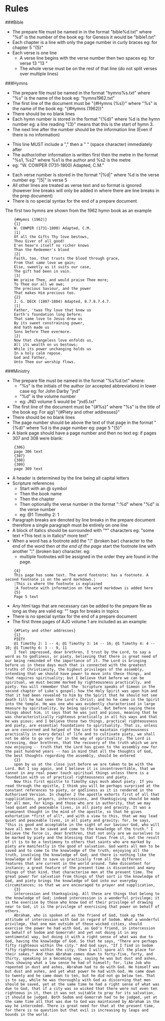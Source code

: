 Rules
=====

###Bible

 - The prepare file must be named in in the format "bible%d.txt" where "%d" is the number of the book eg: for Genesis it would be "bible1.txt"
 - Each chapter is a line with only the page number in curly braces eg: for chapter 5 "{5}"
 - Each verse is one line
   + A verse line begins with the verse number then two spaces eg: for verse 13 "13  "
   + The whole verse must be on the rest of that line (do not split verses over multiple lines)

###Hymns

 - The prepare file must be named in the format "hymns%s.txt" where "%s" is the name of the book eg: "hymns1962.txt"
 - The first line of the document must be "{#Hymns (%s)}" where "%s" is the name of the book eg: "{#Hymns (1962)}"
 - There should be no blank lines
 - Each hymn number is stored in the format "{%d}" where %d is the hymn number eg: a line reading "{3}" means that this is the start of hymn 3.
 - The next line after the number should be the information line (Even if there is no information)
  + This line MUST include a "," then a " " (space character) immediately after
  + The author/other information is written first then the metre in the format "%s1, %s2" where %s1 is the author and %s2 is the metre
  + eg: "W. COWPER (1731-1800) Adapted, C.M."
 - Each verse number is stored in the format "|%d|" where %d is the verse number eg: "|5|" is verse 5
 - All other lines are treated as verse text and so format is ignored (however line breaks will only be added in where there are line breaks in the prep document)
 - There is no special syntax for the end of a prepare document

The first two hymns are shown from the 1962 hymn book as an example

```
	{#Hymns (1962)}
	{1}
	W. COWPER (1731-1800) Adapted, C.M.
	|1|
	Of all the Gifts Thy love bestows,
	Thou Giver of all good!
	E'en heav'n itself no richer knows
	Than the Redeemer's blood
	|2|
	Faith, too, that trusts the blood through grace,
	From that same love we gain;
	Else, sweetly as it suits our case,
	The gift had been in vain.
	|3|
	We praise Thee, and would praise Thee more;
	To Thee our all we owe;
	The precious Saviour, and the power
	That makes Him precious too.
	{2}
	J. G. DECK (1807-1884) Adapted, 8.7.8.7.4.7.
	|1|
	Father, 'twas Thy love that knew us
	Earth's foundation long before;
	That same love to Jesus drew us
	By its sweet constraining power,
	And hath made us
	Sons before Thee evermore.
	|2|
	Now that changeless love enfolds us,
	All its wealth on us bestows;
	While its power unchanging holds us
	In a holy calm repose.
	God and Father,
	Unto Thee our worship flows.
```

###Ministry

 - The prepare file must be named in the format "%s%d.txt" where:
   + "%s" is the initials of the author (or accepted abbreviation) in lower case eg: for John Darby "jnd"
   + "%d" is the volume number
   + eg: JND volume 5 would be "jnd5.txt"
 - The first line of the document must be "{#%s}" where "%s" is the title of the book eg: For ajg1 "{#Piety and other addresses}"
 - There should be no blank lines
 - The page number should be above the text of that page in the format "{%d}" where %d is the page number eg: page 5 "{5}"
 - A blank page should have a page number and then no text eg: if pages 307 and 308 were blank:
 
```
	{306}
	page 306 text
	{307}
	{308}
	{309}
	page 309 text
```

 - A header is determined by the line being all capital letters
 - Scripture references
   + Start with an @ symbol
   + Then the book name
   + Then the chapter
   + Then optionally the verse number in the format ":%d" where "%d" is the verse number
   + eg: @1 Timothy 2: 1
 - Paragraph breaks are denoted by line breaks in the prepare document therefore a single paragraph must be entirely on one line
 - A block of italics should be surrounded with "\*" characters eg: "some text \*This text is in Italics\* more text"
 - When a word has a footnote add the "¦" (broken bar) character to the end of the word then *at the end of the page* start the footnote line with another "¦" (broken bar) character. eg:
   + multiple footnotes will be assigned in the order they are found in the page.

```
	{4}
	This page has some text. The word footnote¦ has a footnote. A second footnote is on the word markdown.¦
	¦This is where the footnote is explained
	¦A footnote with information on the word markdown is added here
	{5}
	Page 5 text
```
 - Any html tags that are necessary can be added to the prepare file as long as they are valid eg: "</hr>" tags for breaks in topics
 - There is no special syntax for the end of a prepare document
 - The first three pages of AJG volume 1 are included as an example:

```
	{#Piety and other addresses}
	{1}
	PIETY
	@1 Timothy 2: 1 -- 4; @1 Timothy 3: 14 -- 16; @1 Timothy 4: 4 -- 10; @1 Timothy 6: 3 -- 9, 11
	I feel impressed, dear brethren, I trust by the Lord, to say a word as to godliness, or piety, believing that there is great need of our being reminded of the importance of it. The Lord is bringing before us in these days much that is connected with the greatest truths of Christianity, the highest privileges of the assembly, intending that we should have power to move into these things, and that requires spirituality; but I believe that before we can be spiritual, we must become marked by righteousness practically, and piety. You will remember that the  Scripture speaks of Simeon in the second chapter of Luke's gospel; how the Holy Spirit was upon him and that it had been revealed to him by the Spirit that he should not see death till he had seen the Lord's Christ; and ho he came in the Spirit into the temple. He was one who was evidently characterised in large measure by spirituality, by being spiritual. But before saying these things about him, it says that he was just and pious, meaning that he was characteristically righteous practically in all his ways and that he was pious; and I believe those two things, practical righteousness and piety, are essential foundations to spirituality. That is, unless we are concerned and helped of the Lord to maintain righteousness practically in every detail of life and to cultivate piety, we shall not be able to go very far in the way of spirituality. The Lord is stressing, dear brethren, that the recovery of the truth which we are now enjoying -- truth that the Lord has given to the assembly now for the past hundred years -- has in mind that all the thoughts of God, the best thoughts regarding the assembly, should be entered
	{2}
	upon by us at the close just before we are taken to be with the Lord. But I say again, and I believe it is incontrovertible, that we cannot in any real power touch spiritual things unless there is a foundation with us of practical righteousness and piety.
	Now this first epistle to Timothy says much about piety. If you read through the epistle, I think you will be perhaps surprised at the constant references to piety, or godliness as it is rendered in the Authorised Version. In chapter 2 the apostle exhorts first of all that supplications, prayers, intercessions, and thanksgiving should be made for all men, for kings and those who are in authority, that we may lead quiet and peaceable lives, in all piety and gravity. It was a prominent thought in the mind of the apostle, so that he gives exhortation *first of all*, and with a view to this, that we may lead quiet and peaceable lives, in all piety and gravity; for, he says, "this is good and acceptable in the sight of our Saviour God, who will have all men to be saved and come to the knowledge of the truth." I believe the force is, dear brethren, that not only are we ourselves to be marked by piety and the blessing that flows from it, but the result of it is to be a testimony to others that saints who are marked by piety are manifestly in the good of salvation. God wants all men to be saved and to come to the knowledge of the truth, enjoying all the truth, involving the knowledge of God; and there is nothing like the knowledge of God to save us practically from all the different features that are current in the world around. Take discontent for instance; a great feature of the present time is discontent and many things of that kind, that characterise men at the present time. The great power for salvation from things of that sort is the knowledge of God, and piety brings the knowledge of God into our everyday circumstances; so that we are encouraged to prayer and supplication,
	{3}
	intercession and thanksgiving. All these are things that belong to the knowledge of God; indeed intercession is a wonderful privilege; it is the exercise by those who know God of their privilege of drawing near to God, it is the privilege of exercising that power on behalf of others.
	Abraham, who is spoken of as the friend of God, took up the attitude of intercession with God in regard of Sodom. What a wonderful privilege, that one man outside of those wicked cities, should exercise the power he had with God, as God's friend, in intercession on behalf of Sodom and Gomorrah! and yet not doing it in any sentimental way, but doing it with a right sense of what was due to God, having the knowledge of God. So that he says, "There are perhaps fifty righteous within the city." And God says, "If I find in Sodom fifty righteous within the city, then I will spare all the place for their sakes." And then Abraham comes down to forty-five, forty, and thirty, speaking in a becoming way, saying he was but dust and ashes, thus showing what a low sense he had of himself; for, like Job who repented in dust and ashes, Abraham had to do with God. He himself was but dust and ashes, and yet what power he had with God. He came down to twenty and he came down to ten, but he did not go below ten. That is to say, while he was thoroughly with God as discerning that men should be saved, yet at the same time he had a right sense of what was due to God, that if a city was so wicked that there were not even ten righteous in it, then it was not suitable to pray for its salvation, it should be judged. Both Sodom and Gomorrah had to be judged, yet at the same time all that was due to God was maintained by Abraham in the way he interceded. There is great need for that at the present time, for there is no question but that evil is increasing by leaps and bounds in the world.
```
